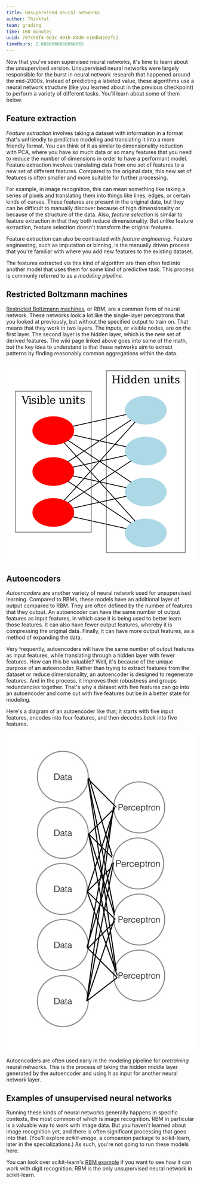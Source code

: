 ```yaml
---
title: Unsupervised neural networks
author: Thinkful
team: grading
time: 160 minutes
uuid: 787c50f4-bb3c-401b-84d8-e10db4162fc2
timeHours: 2.6666666666666665
---
```


Now that you've seen supervised neural networks, it's time to learn about the unsupervised version. Unsupervised neural networks were largely responsible for the burst in neural network research that happened around the mid-2000s. Instead of predicting a labeled value, these algorithms use a neural network structure (like you learned about in the previous checkpoint) to perform a variety of different tasks. You'll learn about some of them below.


## Feature extraction

_Feature extraction_ involves taking a dataset with information in a format that's unfriendly to predictive modeling and translating it into a more friendly format. You can think of it as similar to dimensionality reduction with PCA, where you have so much data or so many features that you need to reduce the number of dimensions in order to have a performant model. Feature extraction involves translating data from one set of features to a new set of different features. Compared to the original data, this new set of features is often smaller and more suitable for further processing.

For example, in image recognition, this can mean something like taking a series of pixels and translating them into things like lines, edges, or certain kinds of curves. These features are present in the original data, but they can be difficult to manually discover because of high dimensionality or because of the structure of the data. Also, *feature selection* is similar to feature extraction in that they both reduce dimensionality. But unlike feature extraction, feature selection doesn't transform the original features.

Feature extraction can also be contrasted with *feature engineering*. Feature engineering, such as imputation or binning, is the manually driven process that you're familiar with where you add new features to the existing dataset.

The features extracted via this kind of algorithm are then often fed into another model that uses them for some kind of predictive task. This process is commonly referred to as a _modeling pipeline_.


## Restricted Boltzmann machines

[Restricted Boltzmann machines](https://en.wikipedia.org/wiki/Restricted_Boltzmann_machine), or RBM, are a common form of neural network. These networks look a lot like the single-layer perceptrons that you looked at previously, but without the specified output to train on. That means that they work in two layers. The inputs, or visible nodes, are on the first layer. The second layer is the hidden layer, which is the new set of derived features. The wiki page linked above goes into some of the math, but the key idea to understand is that these networks aim to extract patterns by finding reasonably common aggregations within the data.

![Diagram of Restricted Boltzmann Machines](RBM.png)


## Autoencoders

*Autoencoders* are another variety of neural network used for unsupervised learning. Compared to RBMs, these models have an additional layer of output compared to RBM. They are often defined by the number of features that they output. An autoencoder can have the same number of output features as input features, in which case it is being used to better learn those features. It can also have fewer output features, whereby it is compressing the original data. Finally, it can have more output features, as a method of expanding the data.

Very frequently, autoencoders will have the same number of output features as input features, while translating through a hidden layer with fewer features. How can this be valuable? Well, it's because of the unique purpose of an autoencoder. Rather than trying to extract features from the dataset or reduce dimensionality, an autoencoder is designed to regenerate features. And in the process, it improves their robustness and groups redundancies together. That's why a dataset with five features can go into an autoencoder and come out with five features but be in a better state for modeling.

Here's a diagram of an autoencoder like that; it starts with five input features, encodes into four features, and then decodes _back_ into five features.

![Diagram of autoencoder](autoencoder.jpeg)

Autoencoders are often used early in the modeling pipeline for *pretraining* neural networks. This is the process of taking the hidden middle layer generated by the autoencoder and using it as input for another neural network layer.


## Examples of unsupervised neural networks

Running these kinds of neural networks generally happens in specific contexts, the most common of which is image recognition. RBM in particular is a valuable way to work with image data. But you haven't learned about image recognition yet, and there is often significant processing that goes into that. (You'll explore *scikit-image*, a companion package to scikit-learn, later in the specializations.) As such, you're not going to run these models here.

You can look over scikit-learn's [RBM example](http://scikit-learn.org/stable/auto_examples/neural_networks/plot_rbm_logistic_classification.html#sphx-glr-auto-examples-neural-networks-plot-rbm-logistic-classification-py) if you want to see how it can work with digit recognition. RBM is the only unsupervised neural network in scikit-learn.

